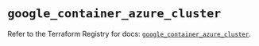 # `google_container_azure_cluster`

Refer to the Terraform Registry for docs: [`google_container_azure_cluster`](https://registry.terraform.io/providers/hashicorp/google/6.12.0/docs/resources/container_azure_cluster).
